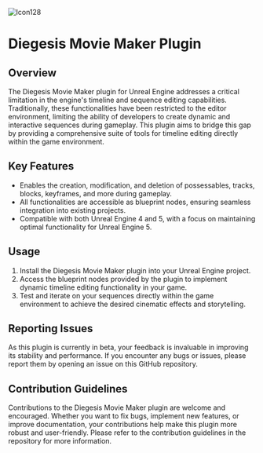 ![Icon128](https://github.com/ChrisWhisker/diegesis-movie-maker/assets/6521800/da125b36-f1ef-4cc1-a47a-dccadcc2967a)
# Diegesis Movie Maker Plugin
## Overview
The Diegesis Movie Maker plugin for Unreal Engine addresses a critical limitation in the engine's timeline and sequence editing capabilities. Traditionally, these functionalities have been restricted to the editor environment, limiting the ability of developers to create dynamic and interactive sequences during gameplay. This plugin aims to bridge this gap by providing a comprehensive suite of tools for timeline editing directly within the game environment.

## Key Features
- Enables the creation, modification, and deletion of possessables, tracks, blocks, keyframes, and more during gameplay.
- All functionalities are accessible as blueprint nodes, ensuring seamless integration into existing projects.
- Compatible with both Unreal Engine 4 and 5, with a focus on maintaining optimal functionality for Unreal Engine 5.

## Usage
1. Install the Diegesis Movie Maker plugin into your Unreal Engine project.
2. Access the blueprint nodes provided by the plugin to implement dynamic timeline editing functionality in your game.
3. Test and iterate on your sequences directly within the game environment to achieve the desired cinematic effects and storytelling.

## Reporting Issues
As this plugin is currently in beta, your feedback is invaluable in improving its stability and performance. If you encounter any bugs or issues, please report them by opening an issue on this GitHub repository.

## Contribution Guidelines
Contributions to the Diegesis Movie Maker plugin are welcome and encouraged. Whether you want to fix bugs, implement new features, or improve documentation, your contributions help make this plugin more robust and user-friendly. Please refer to the contribution guidelines in the repository for more information.
